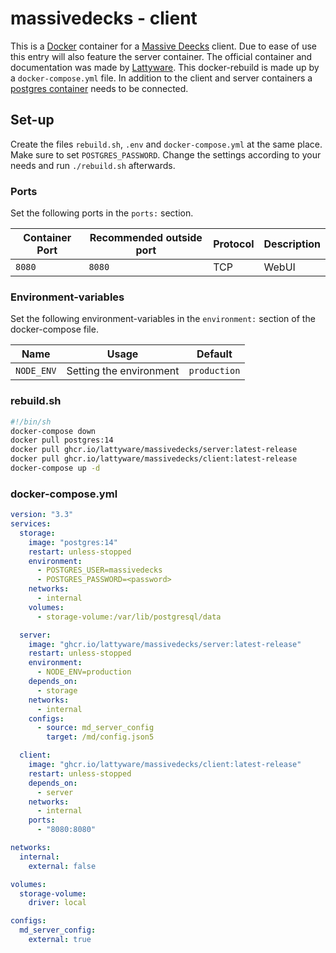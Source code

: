 # massivedecks - client

This is a [Docker](/wiki/docker.md) container for a [Massive Deecks](/wiki/game/massive_decks.md)
client.
Due to ease of use this entry will also feature the server container.
The official container and documentation was made by
[Lattyware](https://github.com/Lattyware/massivedecks).
This docker-rebuild is made up by a `docker-compose.yml` file.
In addition to the client and server containers a [postgres container](/wiki/docker/postgres.md)
needs to be connected.

## Set-up

Create the files `rebuild.sh`, `.env` and `docker-compose.yml` at the same
place.
Make sure to set `POSTGRES_PASSWORD`.
Change the settings according to your needs and run `./rebuild.sh` afterwards.

### Ports

Set the following ports in the `ports:` section.

| Container Port | Recommended outside port | Protocol | Description |
| -------------- | ------------------------ | -------- | ----------- |
| `8080`         | `8080`                   | TCP      | WebUI       |

### Environment-variables

Set the following environment-variables in the `environment:` section of the
docker-compose file.

| Name        | Usage                   | Default           |
| ----------- | ----------------------- | ----------------- |
| `NODE_ENV`  | Setting the environment | `production`      |

### rebuild.sh

```sh
#!/bin/sh
docker-compose down
docker pull postgres:14
docker pull ghcr.io/lattyware/massivedecks/server:latest-release
docker pull ghcr.io/lattyware/massivedecks/client:latest-release
docker-compose up -d
```

### docker-compose.yml

```yml
version: "3.3"
services:
  storage:
    image: "postgres:14"
    restart: unless-stopped
    environment:
      - POSTGRES_USER=massivedecks
      - POSTGRES_PASSWORD=<password>
    networks:
      - internal
    volumes:
      - storage-volume:/var/lib/postgresql/data

  server:
    image: "ghcr.io/lattyware/massivedecks/server:latest-release"
    restart: unless-stopped
    environment:
      - NODE_ENV=production
    depends_on:
      - storage
    networks:
      - internal
    configs:
      - source: md_server_config
        target: /md/config.json5

  client:
    image: "ghcr.io/lattyware/massivedecks/client:latest-release"
    restart: unless-stopped
    depends_on:
      - server
    networks:
      - internal
    ports:
      - "8080:8080"

networks:
  internal:
    external: false

volumes:
  storage-volume:
    driver: local

configs:
  md_server_config:
    external: true
```
